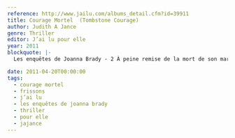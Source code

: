 ```yaml
---
reference: http://www.jailu.com/albums_detail.cfm?id=39911
title: Courage Mortel  (Tombstone Courage)
author: Judith A Jance
genre: Thriller
editor: J’ai lu pour elle
year: 2011
blockquote: |-
  Les enquêtes de Joanna Brady - 2 À peine remise de la mort de son mari, shérif adjoint tué en fonction, Joanna Brady prend la décision de poursuivre son oeuvre de justice, coûte que coûte. Tâche d’autant plus difficile que deux corps brûlés par le soleil ont été découverts dans le désert. Elle aura besoin de toute sa détermination pour combattre les préjugés machistes de la région. Plus que jamais, Joanna se sent légitime pour briguer la charge de shérif, succédant ainsi à son père et à son mari. Le sinistre Tombstone Canyon n’a pas encore révélé tous ses secrets...

date: 2011-04-20T00:00:00
tags:
  - courage mortel
  - frissons
  - j’ai lu
  - les enquêtes de joanna brady
  - thriller
  - pour elle
  - jajance
---
```

